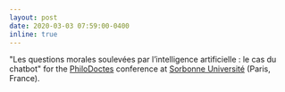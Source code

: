 ```yaml
---
layout: post
date: 2020-03-03 07:59:00-0400
inline: true
---
```


"Les questions morales soulevées par l’intelligence artificielle : le cas du chatbot" for the [PhiloDoctes](http://philo-doctes.paris-sorbonne.fr/spip.php?article238) conference at [Sorbonne Université](https://www.sorbonne-universite.fr) (Paris, France).